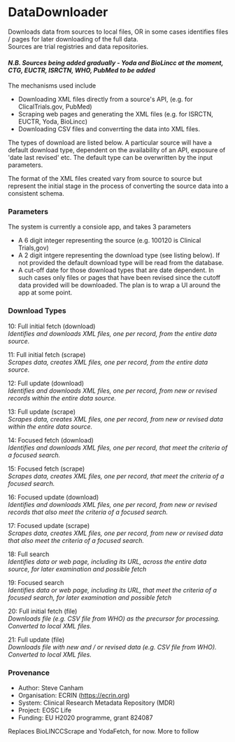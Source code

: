 # DataDownloader
Downloads data from sources to local files, OR in some cases identifies files / pages for later downloading of the full data.<br/>
Sources are trial registries and data repositories.

#### *N.B. Sources being added gradually - Yoda and BioLincc at the moment, CTG, EUCTR, ISRCTN, WHO, PubMed to be added*

The mechanisms used include
* Downloading XML files directly from a source's API, (e.g. for ClicalTrials.gov, PubMed)
* Scraping web pages and generating the XML files (e.g. for ISRCTN, EUCTR, Yoda, BioLincc)
* Downloading CSV files and converrting the data into XML files.

The types of download are listed below. A particular source will have a default download type, dependent on the availability of an API, exposure of 'date last revised' etc. The default type can be overwritten by the input parameters.


The format of the XML files created vary from source to source but represent the initial stage in the process of converting the source data into a consistent schema.

### Parameters
The system is currently a consiole app, and takes 3 parameters
* A 6 digit integer representing the source (e.g. 100120 is Clinical Trials,gov)
* A 2 digit intgere representing the download type (see listing below). If not provided the default download type will be read from the database.
* A cut-off date for those download types that are date dependent. In such cases only files or pages that have been revised since the cutoff data provided will be downloaded.
The plan is to wrap a UI around the app at some point.


### Download Types
10:	Full initial fetch (download)<br/>
*Identifies and downloads XML files, one per record, from the entire data source.*

11:	Full initial fetch (scrape)	<br/>
*Scrapes data, creates XML files, one per record, from the entire data source.*

12:	Full update (download)<br/>	
*Identifies and downloads XML files, one per record, from new or revised records within the entire data source.*

13:	Full update (scrape)<br/>
*Scrapes data, creates XML files, one per record, from new or revised data within the entire data source.*

14:	Focused fetch (download)<br/>
*Identifies and downloads XML files, one per record, that meet the criteria of a focused search.*

15:	Focused fetch (scrape)<br/>
*Scrapes data, creates XML files, one per record, that meet the criteria of a focused search.*

16:	Focused update (download)<br/>
*Identifies and downloads XML files, one per record, from new or revised records that also meet the criteria of a focused search.*

17:	Focused update (scrape)<br/>
*Scrapes data, creates XML files, one per record, from new or revised data that also meet the criteria of a focused search.*

18:	Full search<br/>
*Identifies data or web page, including its URL, across the entire data source, for later examination and possible fetch*

19:	Focused search<br/>
*Identifies data or web page, including its URL, that meet the criteria of a focused search, for later examination and possible fetch*

20:	Full initial fetch (file)<br/>
*Downloads file (e.g. CSV file from WHO) as the precursor for processing. Converted to local XML files.*

21:	Full update (file)<br/>
*Downloads file with new and / or revised data (e.g. CSV file from WHO). Converted to local XML files.*


### Provenance
* Author: Steve Canham
* Organisation: ECRIN (https://ecrin.org)
* System: Clinical Research Metadata Repository (MDR)
* Project: EOSC Life
* Funding: EU H2020 programme, grant 824087

Replaces BioLINCCScrape and YodaFetch, for now. More to follow
